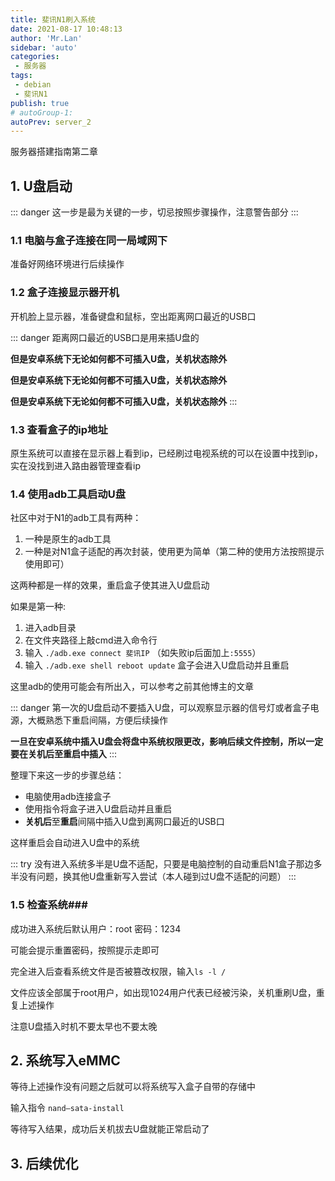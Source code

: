 ```yaml
--- 
title: 斐讯N1刷入系统
date: 2021-08-17 10:48:13
author: 'Mr.Lan'
sidebar: 'auto'
categories: 
 - 服务器
tags: 
 - debian
 - 斐讯N1
publish: true
# autoGroup-1: 
autoPrev: server_2
---
```


服务器搭建指南第二章
<!-- more -->
## **1. U盘启动**

::: danger
这一步是最为关键的一步，切忌按照步骤操作，注意警告部分
:::

### 1.1 电脑与盒子连接在同一局域网下
准备好网络环境进行后续操作

### 1.2 盒子连接显示器开机
开机脸上显示器，准备键盘和鼠标，空出距离网口最近的USB口

::: danger
距离网口最近的USB口是用来插U盘的

**但是安卓系统下无论如何都不可插入U盘，关机状态除外**

**但是安卓系统下无论如何都不可插入U盘，关机状态除外**

**但是安卓系统下无论如何都不可插入U盘，关机状态除外**
:::

### 1.3 查看盒子的ip地址

原生系统可以直接在显示器上看到ip，已经刷过电视系统的可以在设置中找到ip，实在没找到进入路由器管理查看ip

### 1.4 使用adb工具启动U盘

社区中对于N1的adb工具有两种：
1. 一种是原生的adb工具
2. 一种是对N1盒子适配的再次封装，使用更为简单（第二种的使用方法按照提示使用即可）

这两种都是一样的效果，重启盒子使其进入U盘启动

如果是第一种:
1. 进入adb目录
2. 在文件夹路径上敲cmd进入命令行
3. 输入 `./adb.exe connect 斐讯IP` （如失败ip后面加上`:5555`）
4. 输入 `./adb.exe shell reboot update` 盒子会进入U盘启动并且重启

这里adb的使用可能会有所出入，可以参考之前其他博主的文章

::: danger
第一次的U盘启动不要插入U盘，可以观察显示器的信号灯或者盒子电源，大概熟悉下重启间隔，方便后续操作

**一旦在安卓系统中插入U盘会将盘中系统权限更改，影响后续文件控制，所以一定要在关机后至重启中插入**
:::

整理下来这一步的步骤总结：
+ 电脑使用adb连接盒子
+ 使用指令将盒子进入U盘启动并且重启
+ **关机后**至**重启**间隔中插入U盘到离网口最近的USB口

这样重启会自动进入U盘中的系统

::: try
没有进入系统多半是U盘不适配，只要是电脑控制的自动重启N1盒子那边多半没有问题，换其他U盘重新写入尝试（本人碰到过U盘不适配的问题）
:::

### 1.5 检查系统###

成功进入系统后默认用户：root 密码：1234

可能会提示重置密码，按照提示走即可

完全进入后查看系统文件是否被篡改权限，输入`ls -l /`

文件应该全部属于root用户，如出现1024用户代表已经被污染，关机重刷U盘，重复上述操作

注意U盘插入时机不要太早也不要太晚

## **2. 系统写入eMMC**

等待上述操作没有问题之后就可以将系统写入盒子自带的存储中

输入指令 `nand–sata-install`

等待写入结果，成功后关机拔去U盘就能正常启动了

## **3. 后续优化**